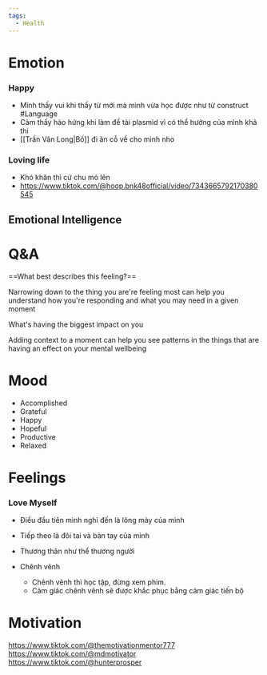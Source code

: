 ```yaml
---
tags:
  - Health
---
```

# Emotion

### Happy

- Mình thấy vui khi thấy từ mới mà mình vừa học được như từ construct #Language 
- Cảm thấy hào hứng khi làm đề tài plasmid vì có thể hướng của mình khả thi
- [[Trần Văn Long|Bố]] đi ăn cỗ về cho mình nho

### Loving life

- Khó khăn thì cứ chu mỏ lên 
- https://www.tiktok.com/@hoop.bnk48official/video/7343665792170380545 

## Emotional Intelligence

# Q&A

==What best describes this feeling?==

Narrowing down to the thing you are're feeling most can help you understand how you're responding and what you may need in a given moment

What's having the biggest impact on you

Adding context to a moment can help you see patterns in the things that are having an effect on your mental wellbeing

# Mood

- Accomplished
- Grateful
- Happy
- Hopeful
- Productive
- Relaxed

# Feelings

### Love Myself

- Điều đầu tiên mình nghỉ đến là lông mày của mình
- Tiếp theo là đôi tai và bàn tay của mình
- Thương thân như thể thương người

- Chênh vênh
	- Chênh vênh thì học tập, đừng xem phim.
	- Cảm giác chênh vênh sẽ được khắc phục bằng cảm giác tiến bộ

# Motivation

https://www.tiktok.com/@themotivationmentor777
https://www.tiktok.com/@mdmotivator
https://www.tiktok.com/@hunterprosper
